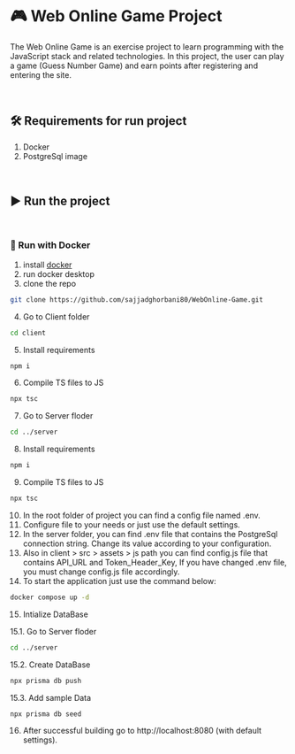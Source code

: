 # :video_game: Web Online Game Project
The Web Online Game is an exercise project to learn programming with the JavaScript stack and related technologies. In this project, the user can play a game (Guess Number Game) and earn points after registering and entering the site.

<br>

## :hammer_and_wrench: Requirements for run project
1. Docker
2. PostgreSql image
<br>

## :arrow_forward: Run the project

<br>

### :dolphin: Run with Docker
1. install [docker](https://www.docker.com/)
2. run docker desktop
3. clone the repo 
```bash
git clone https://github.com/sajjadghorbani80/WebOnline-Game.git
```
4. Go to Client folder
```bash
cd client
```
5. Install requirements
```bash
npm i
```
6. Compile TS files to JS
```bash
npx tsc
```
7. Go to Server floder
```bash
cd ../server
```
8. Install requirements
```bash
npm i
```
9. Compile TS files to JS
```bash
npx tsc
```
10. In the root folder of project you can find a config file named .env.
11. Configure file to your needs or just use the default settings.
12. In the server folder, you can find .env file that contains the PostgreSql connection string. Change its value according to your configuration.
13. Also in client > src > assets > js path you can find config.js file that contains API_URL and Token_Header_Key, If you have changed .env file, you must change config.js file accordingly.
14. To start the application just use the command below:
```bash
docker compose up -d
```
15. Intialize DataBase


15.1. Go to Server floder
```bash
cd ../server
```
15.2. Create DataBase
```bash
npx prisma db push
```
15.3. Add sample Data
```bash
npx prisma db seed
```
16. After successful building go to http://localhost:8080 (with default settings).
